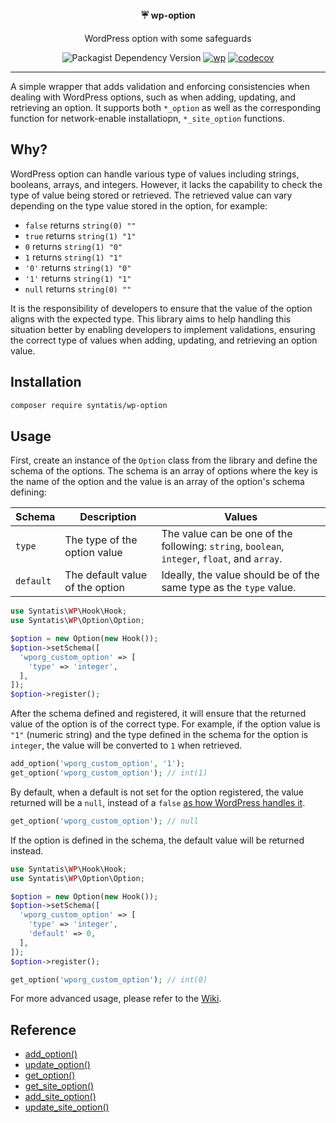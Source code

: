 <div align="center">
  <strong>☔ wp-option</strong>
  <p>WordPress option with some safeguards</p>

  ![Packagist Dependency Version](https://img.shields.io/packagist/dependency-v/syntatis/wp-option/php?color=%237A86B8) [![wp](https://github.com/syntatis/wp-option/actions/workflows/wp.yml/badge.svg)](https://github.com/syntatis/wp-option/actions/workflows/wp.yml) [![codecov](https://codecov.io/gh/syntatis/wp-option/graph/badge.svg?token=QH387BY1PK)](https://codecov.io/gh/syntatis/wp-option)
</div>

---

A simple wrapper that adds validation and enforcing consistencies when dealing with WordPress options, such as when adding, updating, and retrieving an option. It supports both `*_option` as well as the corresponding function for network-enable installatiopn, `*_site_option` functions.

## Why?

WordPress option can handle various type of values including strings, booleans, arrays, and integers. However, it lacks the capability to check the type of value being stored or retrieved. The retrieved value can vary depending on the type value stored in the option, for example:

- `false` returns `string(0) ""`
- `true` returns `string(1) "1"`
- `0` returns `string(1) "0"`
- `1` returns `string(1) "1"`
- `'0'` returns `string(1) "0"`
- `'1'` returns `string(1) "1"`
- `null` returns `string(0) ""`

It is the responsibility of developers to ensure that the value of the option aligns with the expected type. This library aims to help handling this situation better by enabling developers to implement validations, ensuring the correct type of values when adding, updating, and retrieving an option value.

## Installation

```sh
composer require syntatis/wp-option
```

## Usage

First, create an instance of the `Option` class from the library and define the schema of the options. The schema is an array of options where the key is the name of the option and the value is an array of the option's schema defining:

| Schema | Description | Values |
| --- | --- | --- |
| `type` | The type of the option value | The value can be one of the following: `string`, `boolean`, `integer`, `float`, and `array`. |
| `default` | The default value of the option | Ideally, the value should be of the same type as the `type` value. |

```php
use Syntatis\WP\Hook\Hook;
use Syntatis\WP\Option\Option;

$option = new Option(new Hook());
$option->setSchema([
  'wporg_custom_option' => [
    'type' => 'integer',
  ],
]);
$option->register();
```

After the schema defined and registered, it will ensure that the returned value of the option is of the correct type. For example, if the option value is `"1"` (numeric string) and the type defined in the schema for the option is `integer`, the value will be converted to `1` when retrieved.

```php
add_option('wporg_custom_option', '1');
get_option('wporg_custom_option'); // int(1)
```

By default, when a default is not set for the option registered, the value returned will be a `null`, instead of a `false` [as how WordPress handles it](https://developer.wordpress.org/reference/functions/get_option/).

```php
get_option('wporg_custom_option'); // null
```

If the option is defined in the schema, the default value will be returned instead.

```php
use Syntatis\WP\Hook\Hook;
use Syntatis\WP\Option\Option;

$option = new Option(new Hook());
$option->setSchema([
  'wporg_custom_option' => [
    'type' => 'integer',
    'default' => 0,
  ],
]);
$option->register();

get_option('wporg_custom_option'); // int(0)
```


For more advanced usage, please refer to the [Wiki](https://github.com/syntatis/wp-option/wiki).

## Reference

- [add_option()](https://developer.wordpress.org/reference/functions/add_option/)
- [update_option()](https://developer.wordpress.org/reference/functions/update_option/)
- [get_option()](https://developer.wordpress.org/reference/functions/get_option/)
- [get_site_option()](https://developer.wordpress.org/reference/functions/get_site_option/)
- [add_site_option()](https://developer.wordpress.org/reference/functions/add_site_option/)
- [update_site_option()](https://developer.wordpress.org/reference/functions/update_site_option/)
